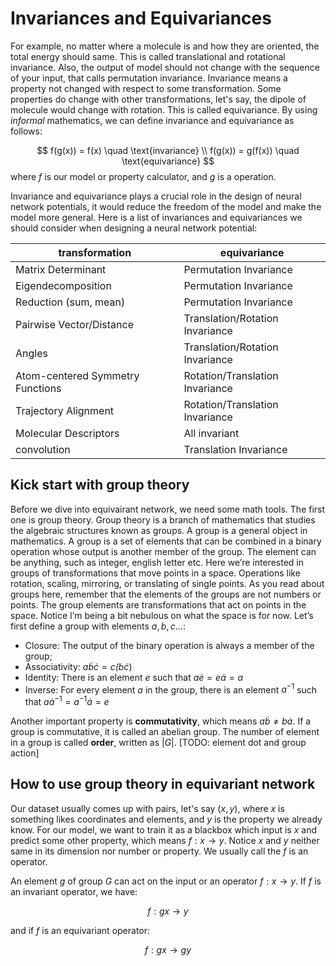 # Invariances and Equivariances

 For example, no matter where a molecule is and how they are oriented, the total energy should same. This is called translational and rotational invariance. Also, the output of model should not change with the sequence of your input, that calls permutation invariance. Invariance means a property not changed with respect to some transformation. Some properties do change with other transformations, let's say, the dipole of molecule would change with rotation. This is called equivariance. By using *informal* mathematics, we can define invariance and equivariance as follows:

$$
    f(g(x)) = f(x) \quad \text{invariance} \\
    f(g(x)) = g(f(x)) \quad \text{equivariance}
$$
where $f$ is our model or property calculator, and $g$ is a operation.

Invariance and equivariance plays a crucial role in the design of neural network potentials, it would reduce the freedom of the model and make the model more general. Here is a list of invariances and equivariances we should consider when designing a neural network potential:

| transformation | equivariance |
| --- | --- |
| Matrix Determinant |Permutation Invariance|
| Eigendecomposition | Permutation Invariance|
| Reduction (sum, mean) | Permutation Invariance|
| Pairwise Vector/Distance | Translation/Rotation Invariance|
| Angles | Translation/Rotation Invariance|
| Atom-centered Symmetry Functions | Rotation/Translation Invariance|
| Trajectory Alignment | Rotation/Translation Invariance|
| Molecular Descriptors | All invariant|
| convolution | Translation Invariance|

## Kick start with group theory

Before we dive into equivairant network, we need some math tools. The first one is group theory. Group theory is a branch of mathematics that studies the algebraic structures known as groups. A group is a general object in mathematics. A group is a set of elements that can be combined in a binary operation whose output is another member of the group. The element can be anything, such as integer, english letter etc. Here we’re interested in groups of transformations that move points in a space. Operations like rotation, scaling, mirroring, or translating of single points. As you read about groups here, remember that the elements of the groups are not numbers or points. The group elements are transformations that act on points in the space. Notice I’m being a bit nebulous on what the space is for now. Let’s first define a group with elements ${a, b, c...}$:

* Closure: The output of the binary operation is always a member of the group;
* Associativity: $a\dot b \dot c = c \dot (b\dot c)$
* Identity: There is an element $e$ such that $a\dot e = e\dot a = a$
* Inverse: For every element $a$ in the group, there is an element $a^{-1}$ such that $a\dot a^{-1} = a^{-1}\dot a = e$

Another important property is **commutativity**, which means $a\dot b \ne b\dot a$. If a group is commutative, it is called an abelian group. The number of element in a group is called **order**, written as $|G|$. [TODO: element dot and group action]

## How to use group theory in equivariant network

Our dataset usually comes up with pairs, let's say $(x, y)$, where $x$ is something likes coordinates and elements, and $y$ is the property we already know. For our model, we want to train it as a blackbox which input is $x$ and predict some other property, which means $f:x\to y$. Notice $x$ and $y$ neither same in its dimension nor number or property. We usually call the $f$ is an operator. 

An element $g$ of group $G$ can act on the input or an operator $f:x\to y$. If $f$ is an invariant operator, we have:

$$
    f: gx \to y
$$

and if $f$ is an equivariant operator:

$$
    f: gx \to gy
$$